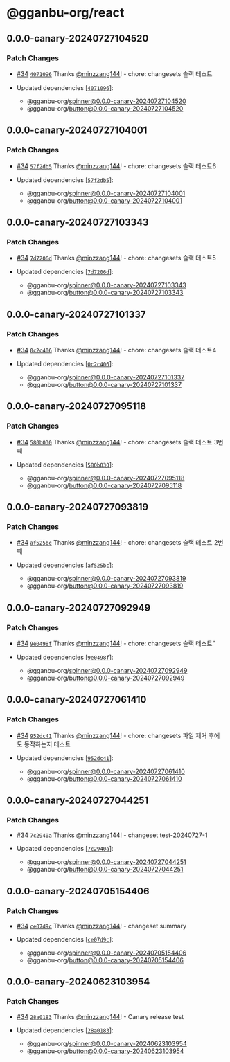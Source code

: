 # @gganbu-org/react

## 0.0.0-canary-20240727104520

### Patch Changes

- [#34](https://github.com/gganbu-org/gganbu-ui/pull/34) [`4071096`](https://github.com/gganbu-org/gganbu-ui/commit/4071096a9a9e31780cd6aa3def4dc5e6c9b64330) Thanks [@minzzang144](https://github.com/minzzang144)! - chore: changesets 슬랙 테스트

- Updated dependencies [[`4071096`](https://github.com/gganbu-org/gganbu-ui/commit/4071096a9a9e31780cd6aa3def4dc5e6c9b64330)]:
  - @gganbu-org/spinner@0.0.0-canary-20240727104520
  - @gganbu-org/button@0.0.0-canary-20240727104520

## 0.0.0-canary-20240727104001

### Patch Changes

- [#34](https://github.com/gganbu-org/gganbu-ui/pull/34) [`57f2db5`](https://github.com/gganbu-org/gganbu-ui/commit/57f2db5f5ff73c3275ac7a09e6fd1ff825f53466) Thanks [@minzzang144](https://github.com/minzzang144)! - chore: changesets 슬랙 테스트6

- Updated dependencies [[`57f2db5`](https://github.com/gganbu-org/gganbu-ui/commit/57f2db5f5ff73c3275ac7a09e6fd1ff825f53466)]:
  - @gganbu-org/spinner@0.0.0-canary-20240727104001
  - @gganbu-org/button@0.0.0-canary-20240727104001

## 0.0.0-canary-20240727103343

### Patch Changes

- [#34](https://github.com/gganbu-org/gganbu-ui/pull/34) [`7d7206d`](https://github.com/gganbu-org/gganbu-ui/commit/7d7206dbb18f35a6c6592a72b9dfe956553489db) Thanks [@minzzang144](https://github.com/minzzang144)! - chore: changesets 슬랙 테스트5

- Updated dependencies [[`7d7206d`](https://github.com/gganbu-org/gganbu-ui/commit/7d7206dbb18f35a6c6592a72b9dfe956553489db)]:
  - @gganbu-org/spinner@0.0.0-canary-20240727103343
  - @gganbu-org/button@0.0.0-canary-20240727103343

## 0.0.0-canary-20240727101337

### Patch Changes

- [#34](https://github.com/gganbu-org/gganbu-ui/pull/34) [`0c2c406`](https://github.com/gganbu-org/gganbu-ui/commit/0c2c4063931d1fb152b0ed046dccc5b23a018a9b) Thanks [@minzzang144](https://github.com/minzzang144)! - chore: changesets 슬랙 테스트4

- Updated dependencies [[`0c2c406`](https://github.com/gganbu-org/gganbu-ui/commit/0c2c4063931d1fb152b0ed046dccc5b23a018a9b)]:
  - @gganbu-org/spinner@0.0.0-canary-20240727101337
  - @gganbu-org/button@0.0.0-canary-20240727101337

## 0.0.0-canary-20240727095118

### Patch Changes

- [#34](https://github.com/gganbu-org/gganbu-ui/pull/34) [`580b030`](https://github.com/gganbu-org/gganbu-ui/commit/580b03093dab7b5b25203e79a482cd112f56c065) Thanks [@minzzang144](https://github.com/minzzang144)! - chore: changesets 슬랙 테스트 3번째

- Updated dependencies [[`580b030`](https://github.com/gganbu-org/gganbu-ui/commit/580b03093dab7b5b25203e79a482cd112f56c065)]:
  - @gganbu-org/spinner@0.0.0-canary-20240727095118
  - @gganbu-org/button@0.0.0-canary-20240727095118

## 0.0.0-canary-20240727093819

### Patch Changes

- [#34](https://github.com/gganbu-org/gganbu-ui/pull/34) [`af525bc`](https://github.com/gganbu-org/gganbu-ui/commit/af525bc67c901b71e53aa70e34b96ad9e5f2357c) Thanks [@minzzang144](https://github.com/minzzang144)! - chore: changesets 슬랙 테스트 2번째

- Updated dependencies [[`af525bc`](https://github.com/gganbu-org/gganbu-ui/commit/af525bc67c901b71e53aa70e34b96ad9e5f2357c)]:
  - @gganbu-org/spinner@0.0.0-canary-20240727093819
  - @gganbu-org/button@0.0.0-canary-20240727093819

## 0.0.0-canary-20240727092949

### Patch Changes

- [#34](https://github.com/gganbu-org/gganbu-ui/pull/34) [`9e0498f`](https://github.com/gganbu-org/gganbu-ui/commit/9e0498ff78785f09d8b30b9c17fa3c581cec3046) Thanks [@minzzang144](https://github.com/minzzang144)! - chore: changesets 슬랙 테스트"

- Updated dependencies [[`9e0498f`](https://github.com/gganbu-org/gganbu-ui/commit/9e0498ff78785f09d8b30b9c17fa3c581cec3046)]:
  - @gganbu-org/spinner@0.0.0-canary-20240727092949
  - @gganbu-org/button@0.0.0-canary-20240727092949

## 0.0.0-canary-20240727061410

### Patch Changes

- [#34](https://github.com/gganbu-org/gganbu-ui/pull/34) [`952dc41`](https://github.com/gganbu-org/gganbu-ui/commit/952dc4178e8c5fe00bc4914b6179626f691603f7) Thanks [@minzzang144](https://github.com/minzzang144)! - chore: changesets 파일 제거 후에도 동작하는지 테스트

- Updated dependencies [[`952dc41`](https://github.com/gganbu-org/gganbu-ui/commit/952dc4178e8c5fe00bc4914b6179626f691603f7)]:
  - @gganbu-org/spinner@0.0.0-canary-20240727061410
  - @gganbu-org/button@0.0.0-canary-20240727061410

## 0.0.0-canary-20240727044251

### Patch Changes

- [#34](https://github.com/gganbu-org/gganbu-ui/pull/34) [`7c2940a`](https://github.com/gganbu-org/gganbu-ui/commit/7c2940a0a1db61159f556374fc6895bd3636d59c) Thanks [@minzzang144](https://github.com/minzzang144)! - changeset test-20240727-1

- Updated dependencies [[`7c2940a`](https://github.com/gganbu-org/gganbu-ui/commit/7c2940a0a1db61159f556374fc6895bd3636d59c)]:
  - @gganbu-org/spinner@0.0.0-canary-20240727044251
  - @gganbu-org/button@0.0.0-canary-20240727044251

## 0.0.0-canary-20240705154406

### Patch Changes

- [#34](https://github.com/gganbu-org/gganbu-ui/pull/34) [`ce07d9c`](https://github.com/gganbu-org/gganbu-ui/commit/ce07d9c1b9c886656041e730e474ca279cb79257) Thanks [@minzzang144](https://github.com/minzzang144)! - changeset summary

- Updated dependencies [[`ce07d9c`](https://github.com/gganbu-org/gganbu-ui/commit/ce07d9c1b9c886656041e730e474ca279cb79257)]:
  - @gganbu-org/spinner@0.0.0-canary-20240705154406
  - @gganbu-org/button@0.0.0-canary-20240705154406

## 0.0.0-canary-20240623103954

### Patch Changes

- [#34](https://github.com/gganbu-org/gganbu-ui/pull/34) [`28a0183`](https://github.com/gganbu-org/gganbu-ui/commit/28a01837467853dcf3815f6f39f7a2623e353420) Thanks [@minzzang144](https://github.com/minzzang144)! - Canary release test

- Updated dependencies [[`28a0183`](https://github.com/gganbu-org/gganbu-ui/commit/28a01837467853dcf3815f6f39f7a2623e353420)]:
  - @gganbu-org/spinner@0.0.0-canary-20240623103954
  - @gganbu-org/button@0.0.0-canary-20240623103954
